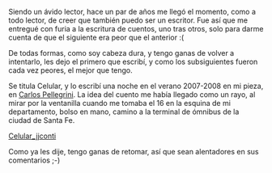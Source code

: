 <html><body><p>Siendo un ávido lector, hace un par de años me llegó el momento, como a todo lector, de creer que también puedo ser un escritor. Fue así que me entregué con furia a la escritura de cuentos, uno tras otros, solo para darme cuenta de que el siguiente era peor que el anterior :(

De todas formas, como soy cabeza dura, y tengo ganas de volver a intentarlo, les dejo el primero que escribí, y como los subsiguientes fueron cada vez peores, el mejor que tengo.

Se titula Celular, y lo escribí una noche en el verano 2007-2008 en mi pieza, en <a href="http://es.wikipedia.org/wiki/Carlos_Pellegrini_%28Santa_Fe%29" target="_blank">Carlos Pellegrini</a>. La idea del cuento me había llegado como un rayo, al mirar por la ventanilla cuando me tomaba el 16 en la esquina de mi departamento, bolso en mano, camino a la terminal de ómnibus de la ciudad de Santa Fe.



<a href="/wp-content/uploads/2010/01/Celular_jjconti.pdf">Celular_jjconti</a>



Como ya les dije, tengo ganas de retomar, así que sean alentadores en sus comentarios ;-)</p></body></html>